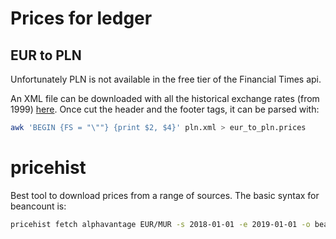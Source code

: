 # Prices for ledger

## EUR to PLN

Unfortunately PLN is not available in the free tier of the Financial Times api.

An XML file can be downloaded with all the historical exchange rates (from 1999) [here](https://www.ecb.europa.eu/stats/policy_and_exchange_rates/euro_reference_exchange_rates/html/pln.xml). Once cut the header and the footer tags, it can be parsed with:

```sh
awk 'BEGIN {FS = "\""} {print $2, $4}' pln.xml > eur_to_pln.prices
```

# pricehist

Best tool to download prices from a range of sources. The basic syntax for beancount is:

```sh
pricehist fetch alphavantage EUR/MUR -s 2018-01-01 -e 2019-01-01 -o beancount > eur_to_mur.prices
```
